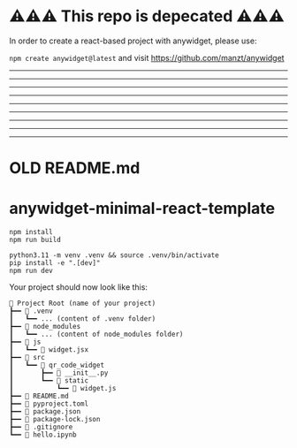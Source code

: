 

# ⚠️⚠️⚠️ This repo is depecated ⚠️⚠️⚠️

In order to create a react-based project with anywidget, please use:

`npm create anywidget@latest`
and visit https://github.com/manzt/anywidget

---
---
---
---
---
---
---
---
---


# OLD README.md

# anywidget-minimal-react-template
```
npm install
npm run build

python3.11 -m venv .venv && source .venv/bin/activate
pip install -e ".[dev]" 
npm run dev
```

Your project should now look like this:
```
📁 Project Root (name of your project)
┣━━ 📂 .venv
┃   ┗━━ ... (content of .venv folder)
┣━━ 📂 node_modules
┃   ┗━━ ... (content of node_modules folder)
┣━━ 📂 js
┃   ┗━━ 📄 widget.jsx
┣━━ 📂 src
┃   ┗━━ 📂 qr_code_widget
┃       ┣━━ 📄 __init__.py
┃       ┗━━ 📂 static
┃           ┗━━ 📄 widget.js
┣━━ 📄 README.md
┣━━ 📄 pyproject.toml
┣━━ 📄 package.json
┣━━ 📄 package-lock.json
┣━━ 📄 .gitignore
┗━━ 📄 hello.ipynb
```
